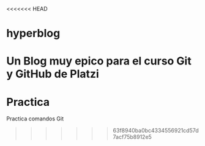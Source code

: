 <<<<<<< HEAD
# hyperblog
Un Blog muy epico para el curso Git y GitHub de Platzi
=======
# Practica
Practica comandos Git
>>>>>>> 63f8940ba0bc4334556921cd57d7acf75b8912e5
